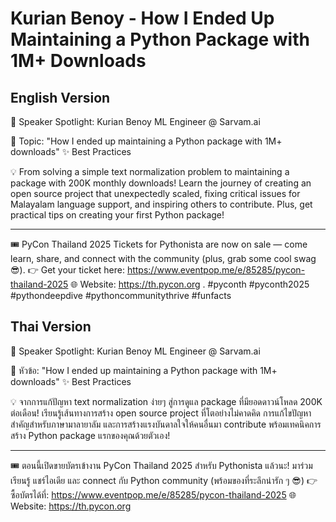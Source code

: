 # Kurian Benoy - How I Ended Up Maintaining a Python Package with 1M+ Downloads

## English Version

🎤 Speaker Spotlight: Kurian Benoy
ML Engineer @ Sarvam.ai

📌 Topic: "How I ended up maintaining a Python package with 1M+ downloads"
✨ Best Practices

💡 From solving a simple text normalization problem to maintaining a package with 200K monthly downloads! Learn the journey of creating an open source project that unexpectedly scaled, fixing critical issues for Malayalam language support, and inspiring others to contribute. Plus, get practical tips on creating your first Python package!

---

🎟️ PyCon Thailand 2025 Tickets for Pythonista are now on sale — come learn, share, and connect with the community (plus, grab some cool swag 😎).
👉 Get your ticket here: https://www.eventpop.me/e/85285/pycon-thailand-2025
🌐 Website: https://th.pycon.org 
.
#pyconth #pyconth2025 #pythondeepdive #pythoncommunitythrive #funfacts

## Thai Version

🎤 Speaker Spotlight: Kurian Benoy
ML Engineer @ Sarvam.ai

📌 หัวข้อ: "How I ended up maintaining a Python package with 1M+ downloads"
✨ Best Practices

💡 จากการแก้ปัญหา text normalization ง่ายๆ สู่การดูแล package ที่มียอดดาวน์โหลด 200K ต่อเดือน! เรียนรู้เส้นทางการสร้าง open source project ที่โตอย่างไม่คาดคิด การแก้ไขปัญหาสำคัญสำหรับภาษามาลายาลัม และการสร้างแรงบันดาลใจให้คนอื่นมา contribute พร้อมเทคนิคการสร้าง Python package แรกของคุณด้วยตัวเอง!

---

🎟️ ตอนนี้เปิดขายบัตรเข้างาน PyCon Thailand 2025 สำหรับ Pythonista แล้วนะ!
มาร่วมเรียนรู้ แชร์ไอเดีย และ connect กับ Python community (พร้อมของที่ระลึกน่ารัก ๆ 😎)
👉 ซื้อบัตรได้ที่: https://www.eventpop.me/e/85285/pycon-thailand-2025
🌐 Website: https://th.pycon.org
